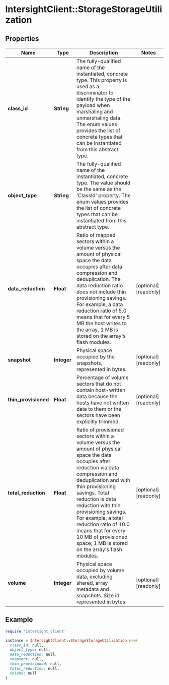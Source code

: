 # IntersightClient::StorageStorageUtilization

## Properties

| Name | Type | Description | Notes |
| ---- | ---- | ----------- | ----- |
| **class_id** | **String** | The fully-qualified name of the instantiated, concrete type. This property is used as a discriminator to identify the type of the payload when marshaling and unmarshaling data. The enum values provides the list of concrete types that can be instantiated from this abstract type. |  |
| **object_type** | **String** | The fully-qualified name of the instantiated, concrete type. The value should be the same as the &#39;ClassId&#39; property. The enum values provides the list of concrete types that can be instantiated from this abstract type. |  |
| **data_reduction** | **Float** | Ratio of mapped sectors within a volume versus the amount of physical space the data occupies after data compression and deduplication. The data reduction ratio does not include thin provisioning savings. For example, a data reduction ratio of 5.0 means that for every 5 MB the host writes to the array, 1 MB is stored on the array&#39;s flash modules. | [optional][readonly] |
| **snapshot** | **Integer** | Physical space occupied by the snapshots, represented in bytes. | [optional][readonly] |
| **thin_provisioned** | **Float** | Percentage of volume sectors that do not contain host-written data because the hosts have not written data to them or the sectors have been explicitly trimmed. | [optional][readonly] |
| **total_reduction** | **Float** | Ratio of provisioned sectors within a volume versus the amount of physical space the data occupies after reduction via data compression and deduplication and with thin provisioning savings. Total reduction is data reduction with thin provisioning savings. For example, a total reduction ratio of 10.0 means that for every 10 MB of provisioned space, 1 MB is stored on the array&#39;s flash modules. | [optional][readonly] |
| **volume** | **Integer** | Physical space occupied by volume data, excluding shared, array metadata and snapshots. Size id represented in bytes. | [optional][readonly] |

## Example

```ruby
require 'intersight_client'

instance = IntersightClient::StorageStorageUtilization.new(
  class_id: null,
  object_type: null,
  data_reduction: null,
  snapshot: null,
  thin_provisioned: null,
  total_reduction: null,
  volume: null
)
```

